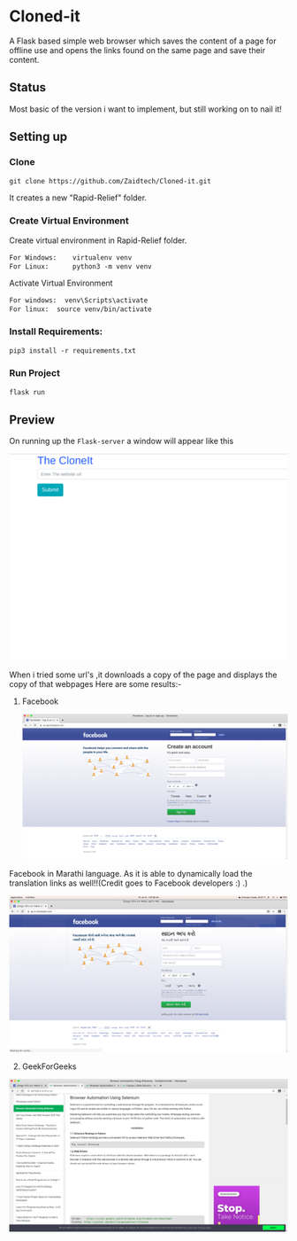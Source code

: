 # Cloned-it

A Flask based simple web browser which saves the content of a page for offline use and opens the links found on the same page and save their content.

## Status

Most basic of the version i want to implement, but still working on to nail it!

## Setting up

### Clone

    git clone https://github.com/Zaidtech/Cloned-it.git

It creates a new "Rapid-Relief" folder.

### Create Virtual Environment

 Create virtual environment in Rapid-Relief folder.

    For Windows:    virtualenv venv
    For Linux:      python3 -m venv venv

 Activate Virtual Environment

    For windows:  venv\Scripts\activate
    For linux:  source venv/bin/activate

### Install Requirements:

    pip3 install -r requirements.txt

### Run Project
  
    flask run

## Preview

On running up the `Flask-server` a window will appear like this

  [<img src="./preview/p1.png" width="600"/>](p1.png)

When i tried some url's ,it downloads a copy of the page and displays the copy of that webpages
Here are some results:-

1. Facebook

    [<img src="./preview/p2.png" width="600"/>](p2.png)

Facebook in Marathi language.
As it is able to dynamically load the translation links as well!!(Credit goes to Facebook developers :)  .)

[<img src="./preview/p3.png" width="600"/>](p3.png)

2. GeekForGeeks

 [<img src="./preview/p4.png" width="600"/>](p4.png)
